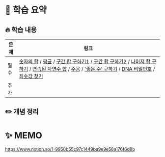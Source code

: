 # 📖 학습 요약

## 🔥 학습 내용

| **문제** | **링크**                                                                                                                                                                                                                                                                                                                                                                                                                                                                                                                                                                |
| -------- | ----------------------------------------------------------------------------------------------------------------------------------------------------------------------------------------------------------------------------------------------------------------------------------------------------------------------------------------------------------------------------------------------------------------------------------------------------------------------------------------------------------------------------------------------------------------------- |
| 필수     | [숫자의 합](https://www.acmicpc.net/problem/11720) / [평균](https://www.acmicpc.net/problem/1546) / [구간 합 구하기1](https://www.acmicpc.net/problem/11659) / [구간 합 구하기2](https://www.acmicpc.net/problem/11660) / [나머지 합 구하기](https://www.acmicpc.net/problem/10986) / [연속된 자연수 합](https://www.acmicpc.net/problem/2018) / [주몽](https://www.acmicpc.net/problem/1940) / ['좋은 수' 구하기](https://www.acmicpc.net/problem/1253) / [DNA 비밀번호](https://www.acmicpc.net/problem/12891) / [최솟값 찾기](https://www.acmicpc.net/problem/11003) |
| 추가     | []()                                                                                                                                                                                                                                                                                                                                                                                                                                                                                                                                                                    |

## ✏️ 개념 정리

# ✨ MEMO

https://www.notion.so/1-9950b55c97c1449ba9e9e58a176f6d8b
